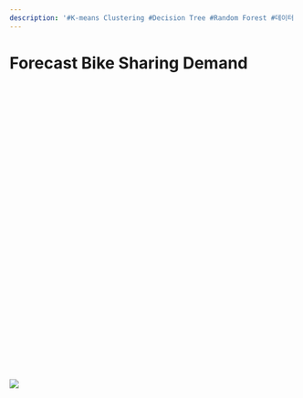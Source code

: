 ```yaml
---
description: '#K-means Clustering #Decision Tree #Random Forest #데이터 분석'
---
```


# Forecast Bike Sharing Demand

<figure><img src="../../../.gitbook/assets/Forecast Bike Sharing Demand_페이지_01 (5).jpg" alt=""><figcaption></figcaption></figure>

<figure><img src="../../../.gitbook/assets/Forecast Bike Sharing Demand_페이지_02 (5).jpg" alt=""><figcaption></figcaption></figure>

<figure><img src="../../../.gitbook/assets/Forecast Bike Sharing Demand_페이지_03 (1).jpg" alt=""><figcaption></figcaption></figure>

<figure><img src="../../../.gitbook/assets/Forecast Bike Sharing Demand_페이지_04 (2).jpg" alt=""><figcaption></figcaption></figure>

<figure><img src="../../../.gitbook/assets/Forecast Bike Sharing Demand_페이지_05.jpg" alt=""><figcaption></figcaption></figure>

<figure><img src="../../../.gitbook/assets/Forecast Bike Sharing Demand_페이지_06 (1).jpg" alt=""><figcaption></figcaption></figure>

<figure><img src="../../../.gitbook/assets/Forecast Bike Sharing Demand_페이지_07 (5).jpg" alt=""><figcaption></figcaption></figure>

<figure><img src="../../../.gitbook/assets/Forecast Bike Sharing Demand_페이지_08.jpg" alt=""><figcaption></figcaption></figure>

<figure><img src="../../../.gitbook/assets/Forecast Bike Sharing Demand_페이지_09 (2).jpg" alt=""><figcaption></figcaption></figure>

<figure><img src="../../../.gitbook/assets/Forecast Bike Sharing Demand_페이지_10 (3).jpg" alt=""><figcaption></figcaption></figure>

<figure><img src="../../../.gitbook/assets/Forecast Bike Sharing Demand_페이지_11 (5).jpg" alt=""><figcaption></figcaption></figure>

<figure><img src="../../../.gitbook/assets/Forecast Bike Sharing Demand_페이지_12 (3).jpg" alt=""><figcaption></figcaption></figure>

<figure><img src="../../../.gitbook/assets/Forecast Bike Sharing Demand_페이지_13 (4).jpg" alt=""><figcaption></figcaption></figure>

<figure><img src="../../../.gitbook/assets/Forecast Bike Sharing Demand_페이지_14 (3).jpg" alt=""><figcaption></figcaption></figure>

<figure><img src="../../../.gitbook/assets/Forecast Bike Sharing Demand_페이지_15 (1).jpg" alt=""><figcaption></figcaption></figure>

<figure><img src="../../../.gitbook/assets/Forecast Bike Sharing Demand_페이지_16 (5).jpg" alt=""><figcaption></figcaption></figure>

<figure><img src="../../../.gitbook/assets/Forecast Bike Sharing Demand_페이지_17 (1).jpg" alt=""><figcaption></figcaption></figure>

<figure><img src="../../../.gitbook/assets/Forecast Bike Sharing Demand_페이지_18 (4).jpg" alt=""><figcaption></figcaption></figure>

<figure><img src="../../../.gitbook/assets/Forecast Bike Sharing Demand_페이지_19 (5).jpg" alt=""><figcaption></figcaption></figure>

<figure><img src="../../../.gitbook/assets/Forecast Bike Sharing Demand_페이지_20 (4).jpg" alt=""><figcaption></figcaption></figure>

<figure><img src="../../../.gitbook/assets/Forecast Bike Sharing Demand_페이지_21 (2).jpg" alt=""><figcaption></figcaption></figure>

<figure><img src="../../../.gitbook/assets/Forecast Bike Sharing Demand_페이지_22 (1).jpg" alt=""><figcaption></figcaption></figure>

<figure><img src="../../../.gitbook/assets/Forecast Bike Sharing Demand_페이지_23 (5).jpg" alt=""><figcaption></figcaption></figure>

<figure><img src="../../../.gitbook/assets/Forecast Bike Sharing Demand_페이지_24 (5).jpg" alt=""><figcaption></figcaption></figure>

<figure><img src="../../../.gitbook/assets/Forecast Bike Sharing Demand_페이지_25 (4).jpg" alt=""><figcaption></figcaption></figure>

<figure><img src="../../../.gitbook/assets/Forecast Bike Sharing Demand_페이지_26 (5).jpg" alt=""><figcaption></figcaption></figure>

<figure><img src="../../../.gitbook/assets/Forecast Bike Sharing Demand_페이지_27 (4).jpg" alt=""><figcaption></figcaption></figure>

<figure><img src="../../../.gitbook/assets/Forecast Bike Sharing Demand_페이지_28 (1).jpg" alt=""><figcaption></figcaption></figure>

<figure><img src="../../../.gitbook/assets/Forecast Bike Sharing Demand_페이지_29 (2).jpg" alt=""><figcaption></figcaption></figure>

<figure><img src="../../../.gitbook/assets/Forecast Bike Sharing Demand_페이지_30 (5).jpg" alt=""><figcaption></figcaption></figure>

<figure><img src="../../../.gitbook/assets/Forecast Bike Sharing Demand_페이지_31 (1).jpg" alt=""><figcaption></figcaption></figure>

<figure><img src="../../../.gitbook/assets/Forecast Bike Sharing Demand_페이지_32.jpg" alt=""><figcaption></figcaption></figure>

<figure><img src="../../../.gitbook/assets/Forecast Bike Sharing Demand_페이지_33 (5).jpg" alt=""><figcaption></figcaption></figure>

<figure><img src="../../../.gitbook/assets/Forecast Bike Sharing Demand_페이지_34 (5).jpg" alt=""><figcaption></figcaption></figure>

<figure><img src="../../../.gitbook/assets/Forecast Bike Sharing Demand_페이지_35 (1).jpg" alt=""><figcaption></figcaption></figure>

<figure><img src="../../../.gitbook/assets/Forecast Bike Sharing Demand_페이지_36 (1).jpg" alt=""><figcaption></figcaption></figure>

<figure><img src="../../../.gitbook/assets/Forecast Bike Sharing Demand_페이지_37 (2).jpg" alt=""><figcaption></figcaption></figure>

![](<../../../.gitbook/assets/Forecast Bike Sharing Demand\_페이지\_38 (1).jpg>)
